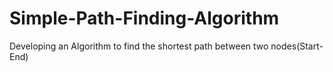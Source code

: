 # Simple-Path-Finding-Algorithm
Developing an Algorithm to find the shortest path between two nodes(Start-End) 
